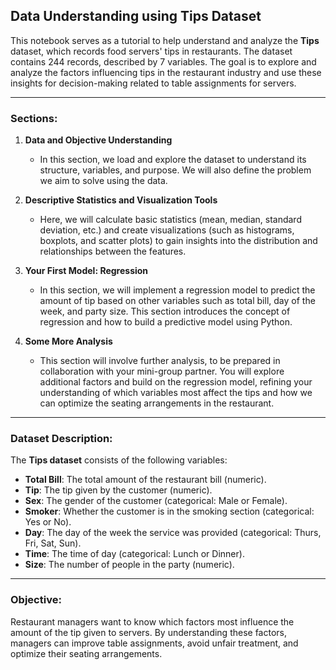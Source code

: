 ## **Data Understanding using Tips Dataset**

This notebook serves as a tutorial to help understand and analyze the **Tips** dataset, which records food servers' tips in restaurants. The dataset contains 244 records, described by 7 variables. The goal is to explore and analyze the factors influencing tips in the restaurant industry and use these insights for decision-making related to table assignments for servers.

---

### **Sections:**
1. **Data and Objective Understanding**
   - In this section, we load and explore the dataset to understand its structure, variables, and purpose. We will also define the problem we aim to solve using the data.
   
2. **Descriptive Statistics and Visualization Tools**
   - Here, we will calculate basic statistics (mean, median, standard deviation, etc.) and create visualizations (such as histograms, boxplots, and scatter plots) to gain insights into the distribution and relationships between the features.
   
3. **Your First Model: Regression**
   - In this section, we will implement a regression model to predict the amount of tip based on other variables such as total bill, day of the week, and party size. This section introduces the concept of regression and how to build a predictive model using Python.

4. **Some More Analysis**
   - This section will involve further analysis, to be prepared in collaboration with your mini-group partner. You will explore additional factors and build on the regression model, refining your understanding of which variables most affect the tips and how we can optimize the seating arrangements in the restaurant.

---

### **Dataset Description:**

The **Tips dataset** consists of the following variables:
- **Total Bill**: The total amount of the restaurant bill (numeric).
- **Tip**: The tip given by the customer (numeric).
- **Sex**: The gender of the customer (categorical: Male or Female).
- **Smoker**: Whether the customer is in the smoking section (categorical: Yes or No).
- **Day**: The day of the week the service was provided (categorical: Thurs, Fri, Sat, Sun).
- **Time**: The time of day (categorical: Lunch or Dinner).
- **Size**: The number of people in the party (numeric).

---

### **Objective:**
Restaurant managers want to know which factors most influence the amount of the tip given to servers. By understanding these factors, managers can improve table assignments, avoid unfair treatment, and optimize their seating arrangements.
